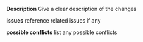 **Description**
Give a clear description of the changes

**issues**
reference related issues if any

**possible conflicts**
list any possible conflicts
